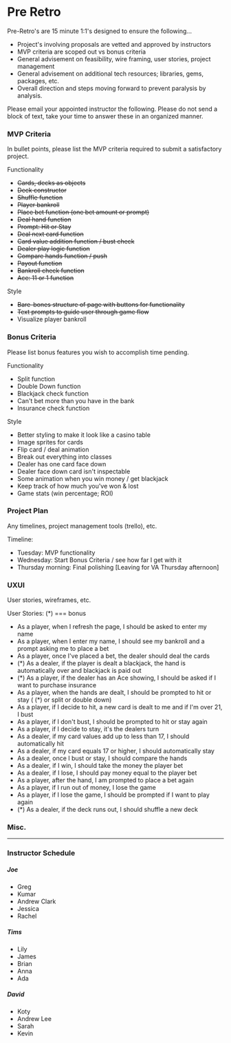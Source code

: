  # Pre Retro

Pre-Retro's are 15 minute 1:1's designed to ensure the following...

- Project's involving proposals are vetted and approved by instructors
- MVP criteria are scoped out vs bonus criteria
- General advisement on feasibility, wire framing, user stories, project management
- General advisement on additional tech resources; libraries, gems, packages, etc.
- Overall direction and steps moving forward to prevent paralysis by analysis.


Please email your appointed instructor the following. Please do not send a block of text, take your time to answer these in an organized manner.


### MVP Criteria
In bullet points, please list the MVP criteria required to submit a satisfactory project.

Functionality
- ~~Cards, decks as objects~~
- ~~Deck constructor~~
- ~~Shuffle function~~
- ~~Player bankroll~~
- ~~Place bet function (one bet amount or prompt)~~
- ~~Deal hand function~~
- ~~Prompt: Hit or Stay~~
- ~~Deal next card function~~
- ~~Card value addition function / bust check~~
- ~~Dealer play logic function~~
- ~~Compare hands function / push~~
- ~~Payout function~~
- ~~Bankroll check function~~
- ~~Ace: 11 or 1 function~~

Style
- ~~Bare-bones structure of page with buttons for functionality~~
- ~~Text prompts to guide user through game flow~~
- Visualize player bankroll

### Bonus Criteria
Please list bonus features you wish to accomplish time pending.

Functionality
- Split function
- Double Down function
- Blackjack check function
- Can't bet more than you have in the bank
- Insurance check function 

Style
- Better styling to make it look like a casino table
- Image sprites for cards
- Flip card / deal animation
- Break out everything into classes
- Dealer has one card face down
- Dealer face down card isn't inspectable
- Some animation when you win money / get blackjack
- Keep track of how much you've won & lost
- Game stats (win percentage; ROI)

### Project Plan
Any timelines, project management tools (trello), etc.

Timeline:
- Tuesday: MVP functionality
- Wednesday: Start Bonus Criteria / see how far I get with it
- Thursday morning: Final polishing [Leaving for VA Thursday afternoon]

### UXUI
User stories, wireframes, etc.

User Stories:
(*) === bonus

- As a player, when I refresh the page, I should be asked to enter my name
- As a player, when I enter my name, I should see my bankroll and a prompt asking me to place a bet
- As a player, once I've placed a bet, the dealer should deal the cards
- (*) As a dealer, if the player is dealt a blackjack, the hand is automatically over and blackjack is paid out
- (*) As a player, if the dealer has an Ace showing, I should be asked if I want to purchase insurance
- As a player, when the hands are dealt, I should be prompted to hit or stay ( (*) or split or double down)
- As a player, if I decide to hit, a new card is dealt to me and if I'm over 21, I bust
- As a player, if I don't bust, I should be prompted to hit or stay again
- As a player, if I decide to stay, it's the dealers turn
- As a dealer, if my card values add up to less than 17, I should automatically hit
- As a dealer, if my card equals 17 or higher, I should automatically stay
- As a dealer, once I bust or stay, I should compare the hands
- As a dealer, if I win, I should take the money the player bet
- As a dealer, if I lose, I should pay money equal to the player bet
- As a player, after the hand, I am prompted to place a bet again
- As a player, if I run out of money, I lose the game
- As a player, if I lose the game, I should be prompted if I want to play again
- (*) As a dealer, if the deck runs out, I should shuffle a new deck

### Misc.




-----

### Instructor Schedule
##### Joe
- Greg
- Kumar
- Andrew Clark
- Jessica
- Rachel

##### Tims
- Lily
- James
- Brian
- Anna
- Ada

##### David
- Koty
- Andrew Lee
- Sarah
- Kevin
